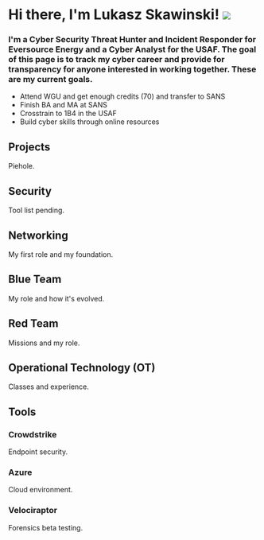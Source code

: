 # Hi there, I'm Lukasz Skawinski! <a href="https://www.linkedin.com/in/lukjski/"> <img src="https://img.shields.io/badge/-LinkedIn-0072b1?&style=for-the-badge&logo=linkedin&logoColor=white" /> </a>
### I'm a Cyber Security Threat Hunter and Incident Responder for Eversource Energy and a Cyber Analyst for the USAF. The goal of this page is to track my cyber career and provide for transparency for anyone interested in working together. These are my current goals.
- Attend WGU and get enough credits (70) and transfer to SANS
- Finish BA and MA at SANS
- Crosstrain to 1B4 in the USAF
- Build cyber skills through online resources

## Projects
Piehole.

## Security
Tool list pending.

## Networking
My first role and my foundation. 

## Blue Team
My role and how it's evolved. 

## Red Team
Missions and my role. 

## Operational Technology (OT)
Classes and experience.

## Tools
### Crowdstrike
Endpoint security.
### Azure
Cloud environment.
### Velociraptor
Forensics beta testing.
